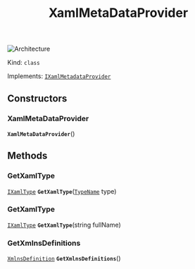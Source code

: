 ﻿---
id: XamlMetaDataProvider
title: XamlMetaDataProvider
---

![Architecture](https://img.shields.io/badge/architecture-old_only-yellow)

Kind: `class`

Implements: [`IXamlMetadataProvider`](https://learn.microsoft.com/uwp/api/Windows.UI.Xaml.Markup.IXamlMetadataProvider)

## Constructors
### XamlMetaDataProvider
 **`XamlMetaDataProvider`**()

## Methods
### GetXamlType
[`IXamlType`](https://learn.microsoft.com/uwp/api/Windows.UI.Xaml.Markup.IXamlType) **`GetXamlType`**([`TypeName`](https://learn.microsoft.com/uwp/api/Windows.UI.Xaml.Interop.TypeName) type)

### GetXamlType
[`IXamlType`](https://learn.microsoft.com/uwp/api/Windows.UI.Xaml.Markup.IXamlType) **`GetXamlType`**(string fullName)

### GetXmlnsDefinitions
[`XmlnsDefinition`](https://learn.microsoft.com/uwp/api/Windows.UI.Xaml.Markup.XmlnsDefinition) **`GetXmlnsDefinitions`**()

